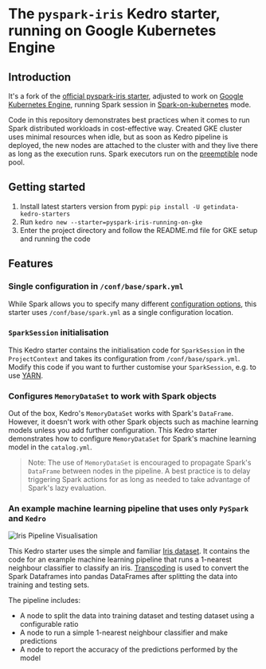 # The `pyspark-iris` Kedro starter, running on Google Kubernetes Engine

## Introduction

It's a fork of the [official pyspark-iris starter](https://github.com/kedro-org/kedro-starters/tree/0.18.3/pandas-iris), adjusted to work on [Google Kubernetes Engine](https://cloud.google.com/kubernetes-engine), running Spark session in [Spark-on-kubernetes](https://spark.apache.org/docs/3.2.2/running-on-kubernetes.html) mode.

Code in this repository demonstrates best practices when it comes to run Spark distributed workloads in cost-effective way. Created GKE cluster uses minimal resources when idle, but as soon as Kedro pipeline is deployed, the new nodes are attached to the cluster with and they live there as long as the execution runs. Spark executors run on the [preemptible](https://cloud.google.com/kubernetes-engine/docs/how-to/preemptible-vms) node pool.

## Getting started

1. Install latest starters version from pypi: `pip install -U getindata-kedro-starters`
2. Run `kedro new --starter=pyspark-iris-running-on-gke`
3. Enter the project directory and follow the README.md file for GKE setup and running the code

## Features

### Single configuration in `/conf/base/spark.yml`

While Spark allows you to specify many different [configuration options](https://spark.apache.org/docs/latest/configuration.html), this starter uses `/conf/base/spark.yml` as a single configuration location.

### `SparkSession` initialisation

This Kedro starter contains the initialisation code for `SparkSession` in the `ProjectContext` and takes its configuration from `/conf/base/spark.yml`. Modify this code if you want to further customise your `SparkSession`, e.g. to use [YARN](https://hadoop.apache.org/docs/current/hadoop-yarn/hadoop-yarn-site/YARN.html).

### Configures `MemoryDataSet` to work with Spark objects
Out of the box, Kedro's `MemoryDataSet` works with Spark's `DataFrame`. However, it doesn't work with other Spark objects such as machine learning models unless you add further configuration. This Kedro starter demonstrates how to configure `MemoryDataSet` for Spark's machine learning model in the `catalog.yml`.

> Note: The use of `MemoryDataSet` is encouraged to propagate Spark's `DataFrame` between nodes in the pipeline. A best practice is to delay triggering Spark actions for as long as needed to take advantage of Spark's lazy evaluation.

### An example machine learning pipeline that uses only `PySpark` and `Kedro`

![Iris Pipeline Visualisation](./images/iris_pipeline.png)

This Kedro starter uses the simple and familiar [Iris dataset](https://www.kaggle.com/uciml/iris). It contains the code for an example machine learning pipeline that runs a 1-nearest neighbour classifier to classify an iris. 
[Transcoding](https://kedro.readthedocs.io/en/stable/data/data_catalog.html#transcoding-datasets) is used to convert the Spark Dataframes into pandas DataFrames after splitting the data into training and testing sets.

The pipeline includes:

* A node to split the data into training dataset and testing dataset using a configurable ratio
* A node to run a simple 1-nearest neighbour classifier and make predictions
* A node to report the accuracy of the predictions performed by the model
